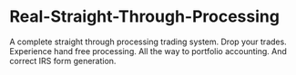 # Real-Straight-Through-Processing
A complete straight through processing trading system. Drop your trades. Experience hand free processing. All the way to portfolio accounting. And correct IRS form generation.
